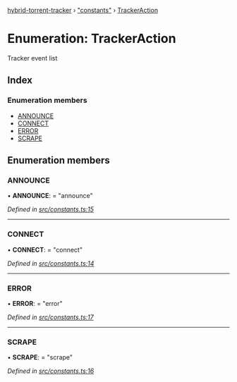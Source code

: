 [hybrid-torrent-tracker](../README.md) › ["constants"](../modules/_constants_.md) › [TrackerAction](_constants_.trackeraction.md)

# Enumeration: TrackerAction

Tracker event list

## Index

### Enumeration members

* [ANNOUNCE](_constants_.trackeraction.md#announce)
* [CONNECT](_constants_.trackeraction.md#connect)
* [ERROR](_constants_.trackeraction.md#error)
* [SCRAPE](_constants_.trackeraction.md#scrape)

## Enumeration members

###  ANNOUNCE

• **ANNOUNCE**: = "announce"

*Defined in [src/constants.ts:15](https://github.com/negezor/hybrid-torrent-tracker/blob/c8824be/src/constants.ts#L15)*

___

###  CONNECT

• **CONNECT**: = "connect"

*Defined in [src/constants.ts:14](https://github.com/negezor/hybrid-torrent-tracker/blob/c8824be/src/constants.ts#L14)*

___

###  ERROR

• **ERROR**: = "error"

*Defined in [src/constants.ts:17](https://github.com/negezor/hybrid-torrent-tracker/blob/c8824be/src/constants.ts#L17)*

___

###  SCRAPE

• **SCRAPE**: = "scrape"

*Defined in [src/constants.ts:16](https://github.com/negezor/hybrid-torrent-tracker/blob/c8824be/src/constants.ts#L16)*

